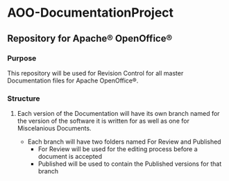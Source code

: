 # AOO-DocumentationProject

## Repository for Apache® OpenOffice®

### Purpose

This repository will be used for Revision Control for all master Documentation files for Apache OpenOffice®.

### Structure

1. Each version of the Documentation will have its own branch named for the version of the software it is written for as well as one for Miscelanious Documents.
    
   - Each branch will have two folders named For Review and Published
     -  For Review will be used for the editing process before a document is accepted
	 -  Published will be used to contain the Published versions for that branch
